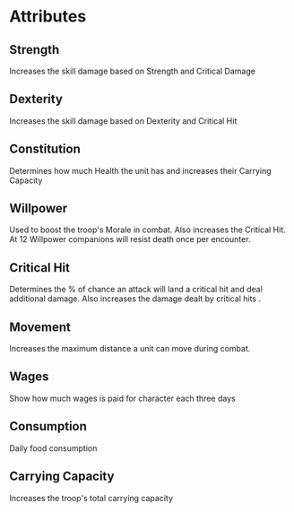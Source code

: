 # Attributes

## Strength
Increases the skill damage based on Strength and Critical Damage 

## Dexterity
Increases the skill damage based on Dexterity and Critical Hit 

## Constitution
Determines how much Health the unit has and increases their Carrying Capacity 

## Willpower
Used to boost the troop's Morale in combat. Also increases the Critical Hit. At 12 Willpower companions will resist death once per encounter.

## Critical Hit
Determines the % of chance an attack will land a critical hit and deal additional damage. Also increases the damage dealt by critical hits .

## Movement
Increases the maximum distance a unit can move during combat.

## Wages
Show how much wages is paid for character each three days 

## Consumption
Daily food consumption 

## Carrying Capacity
Increases the troop's total carrying capacity
